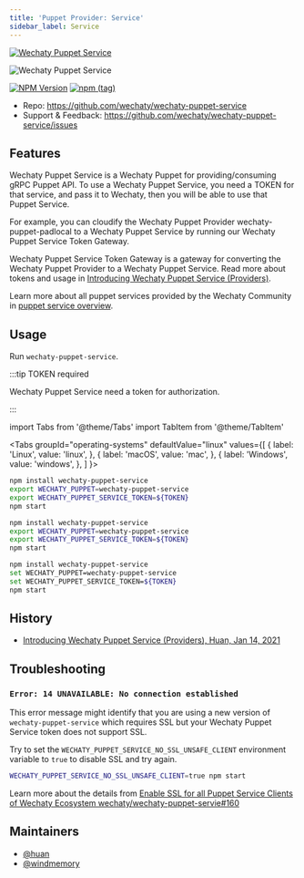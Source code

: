 ```yaml
---
title: 'Puppet Provider: Service'
sidebar_label: Service
---
```


[![Wechaty Puppet Service](https://img.shields.io/badge/Puppet-Service-blueviolet)](service)

![Wechaty Puppet Service](https://raw.githubusercontent.com/wechaty/wechaty-puppet-service/HEAD/docs/images/hostie.png)

[![NPM Version](https://badge.fury.io/js/wechaty-puppet-service.svg)](https://badge.fury.io/js/wechaty-puppet-service)
[![npm (tag)](https://img.shields.io/npm/v/wechaty-puppet-service/next.svg)](https://www.npmjs.com/package/wechaty-puppet-service?activeTab=versions)

- Repo: <https://github.com/wechaty/wechaty-puppet-service>
- Support & Feedback: <https://github.com/wechaty/wechaty-puppet-service/issues>

## Features

Wechaty Puppet Service is a Wechaty Puppet for providing/consuming gRPC Puppet API. To use a Wechaty Puppet Service, you need a TOKEN for that service, and pass it to Wechaty, then you will be able to use that Puppet Service.

For example, you can cloudify the Wechaty Puppet Provider wechaty-puppet-padlocal to a Wechaty Puppet Service by running our Wechaty Puppet Service Token Gateway.

Wechaty Puppet Service Token Gateway is a gateway for converting the Wechaty Puppet Provider to a Wechaty Puppet Service. Read more about tokens and usage in [Introducing Wechaty Puppet Service (Providers)](https://wechaty.js.org/2021/01/14/wechaty-puppet-service/).

Learn more about all puppet services provided by the Wechaty Community in [puppet service overview](puppet-services/overview.mdx).

## Usage

Run ```wechaty-puppet-service```.

:::tip TOKEN required

Wechaty Puppet Service need a token for authorization.

:::

<!-- MDX import -->
import Tabs from '@theme/Tabs'
import TabItem from '@theme/TabItem'

<Tabs
  groupId="operating-systems"
  defaultValue="linux"
  values={[
    { label: 'Linux',   value: 'linux', },
    { label: 'macOS',   value: 'mac', },
    { label: 'Windows', value: 'windows', },
  ]
}>

<TabItem value="linux">

```sh
npm install wechaty-puppet-service
export WECHATY_PUPPET=wechaty-puppet-service
export WECHATY_PUPPET_SERVICE_TOKEN=${TOKEN}
npm start
```

</TabItem>
<TabItem value="mac">

```sh
npm install wechaty-puppet-service
export WECHATY_PUPPET=wechaty-puppet-service
export WECHATY_PUPPET_SERVICE_TOKEN=${TOKEN}
npm start
```

</TabItem>
<TabItem value="windows">

```sh
npm install wechaty-puppet-service
set WECHATY_PUPPET=wechaty-puppet-service
set WECHATY_PUPPET_SERVICE_TOKEN=${TOKEN}
npm start
```

</TabItem>
</Tabs>

## History

- [Introducing Wechaty Puppet Service (Providers), Huan, Jan 14, 2021](https://wechaty.js.org/2021/01/14/wechaty-puppet-service/)

## Troubleshooting

### `Error: 14 UNAVAILABLE: No connection established`

This error message might identify that you are using a new version of `wechaty-puppet-service` which requires SSL but your Wechaty Puppet Service token does not support SSL.

Try to set the `WECHATY_PUPPET_SERVICE_NO_SSL_UNSAFE_CLIENT` environment variable to `true` to disable SSL and try again.

```sh
WECHATY_PUPPET_SERVICE_NO_SSL_UNSAFE_CLIENT=true npm start
```

Learn more about the details from [Enable SSL for all Puppet Service Clients of Wechaty Ecosystem wechaty/wechaty-puppet-servie#160](https://github.com/wechaty/wechaty-puppet-service/issues/160)

## Maintainers

- [@huan](https://wechaty.js.org/contributors/huan)
- [@windmemory](https://wechaty.js.org/contributors/windmemory)
